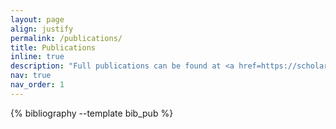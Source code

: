 ```yaml
---
layout: page
align: justify
permalink: /publications/
title: Publications
inline: true
description: "Full publications can be found at <a href=https://scholar.google.com/citations?user=Fi6WlW0AAAAJ&hl=en> $$Google Scholar$$ </a>. <br/> † represents the joint first author."
nav: true
nav_order: 1
---
```


<!-- _pages/publications.md -->
<div class="publications">

{% bibliography --template bib_pub %}

</div>
